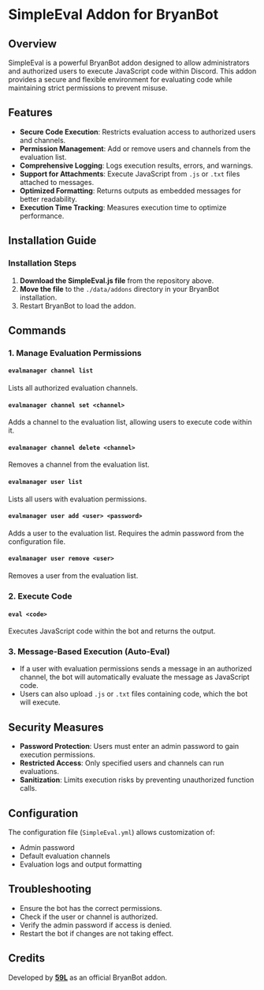 # SimpleEval Addon for BryanBot

## Overview
SimpleEval is a powerful BryanBot addon designed to allow administrators and authorized users to execute JavaScript code within Discord. This addon provides a secure and flexible environment for evaluating code while maintaining strict permissions to prevent misuse.

## Features
- **Secure Code Execution**: Restricts evaluation access to authorized users and channels.
- **Permission Management**: Add or remove users and channels from the evaluation list.
- **Comprehensive Logging**: Logs execution results, errors, and warnings.
- **Support for Attachments**: Execute JavaScript from `.js` or `.txt` files attached to messages.
- **Optimized Formatting**: Returns outputs as embedded messages for better readability.
- **Execution Time Tracking**: Measures execution time to optimize performance.

## Installation Guide
### Installation Steps
1. **Download the SimpleEval.js file** from the repository above.
2. **Move the file** to the `./data/addons` directory in your BryanBot installation.
3. Restart BryanBot to load the addon.

## Commands
### 1. Manage Evaluation Permissions
#### `evalmanager channel list`
Lists all authorized evaluation channels.

#### `evalmanager channel set <channel>`
Adds a channel to the evaluation list, allowing users to execute code within it.

#### `evalmanager channel delete <channel>`
Removes a channel from the evaluation list.

#### `evalmanager user list`
Lists all users with evaluation permissions.

#### `evalmanager user add <user> <password>`
Adds a user to the evaluation list. Requires the admin password from the configuration file.

#### `evalmanager user remove <user>`
Removes a user from the evaluation list.

### 2. Execute Code
#### `eval <code>`
Executes JavaScript code within the bot and returns the output.

### 3. Message-Based Execution (Auto-Eval)
- If a user with evaluation permissions sends a message in an authorized channel, the bot will automatically evaluate the message as JavaScript code.
- Users can also upload `.js` or `.txt` files containing code, which the bot will execute.

## Security Measures
- **Password Protection**: Users must enter an admin password to gain execution permissions.
- **Restricted Access**: Only specified users and channels can run evaluations.
- **Sanitization**: Limits execution risks by preventing unauthorized function calls.

## Configuration
The configuration file (`SimpleEval.yml`) allows customization of:
- Admin password
- Default evaluation channels
- Evaluation logs and output formatting

## Troubleshooting
- Ensure the bot has the correct permissions.
- Check if the user or channel is authorized.
- Verify the admin password if access is denied.
- Restart the bot if changes are not taking effect.

## Credits
Developed by **[59L](https://github.com/59L)** as an official BryanBot addon.
